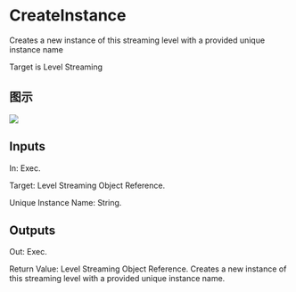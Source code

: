 # CreateInstance

Creates a new instance of this streaming level with a provided unique instance name

Target is Level Streaming

## 图示

![]($-20221218-19052356.png)

## Inputs

In: Exec.

Target: Level Streaming Object Reference.

Unique Instance Name: String.  

## Outputs

Out: Exec.

Return Value: Level Streaming Object Reference. Creates a new instance of this streaming level with a provided unique instance name.


